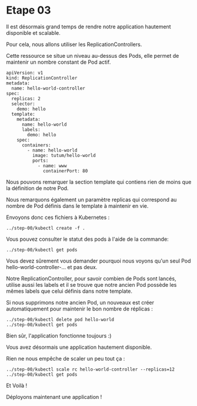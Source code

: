 # Etape 03

Il est désormais grand temps de rendre notre application hautement disponible et scalable.

Pour cela, nous allons utiliser les ReplicationControllers.

Cette ressource se situe un niveau au-dessus des Pods, elle permet de maintenir un nombre constant de Pod actif.

```
apiVersion: v1
kind: ReplicationController
metadata:
  name: hello-world-controller
spec:
  replicas: 2
  selector:
    demo: hello
  template:
    metadata:
      name: hello-world
      labels:
        demo: hello
    spec:
      containers:
        - name: hello-world
          image: tutum/hello-world
          ports:
            - name: www
              containerPort: 80
```

Nous pouvons remarquer la section template qui contiens rien de moins que la définition de notre Pod.

Nous remarquons également un paramètre replicas qui correspond au nombre de Pod définis dans le template à maintenir en vie.

Envoyons donc ces fichiers à Kubernetes :

```
../step-00/kubectl create -f .
```

Vous pouvez consulter le statut des pods à l'aide de la commande:

```
../step-00/kubectl get pods
```

Vous devez sûrement vous demander pourquoi nous voyons qu'un seul Pod hello-world-controller-... et pas deux.

Notre ReplicationController, pour savoir combien de Pods sont lancés, utilise aussi les labels et il se trouve que notre ancien Pod possède les mêmes labels que celui définis dans notre template.

Si nous supprimons notre ancien Pod, un nouveaux est créer automatiquement pour maintenir le bon nombre de réplicas :

```
../step-00/kubectl delete pod hello-world
../step-00/kubectl get pods
```

Bien sûr, l'application fonctionne toujours :)

Vous avez désormais une application hautement disponible.

Rien ne nous empêche de scaler un peu tout ça :

```
../step-00/kubectl scale rc hello-world-controller --replicas=12
../step-00/kubectl get pods
```

Et Voilà !

Déployons maintenant une application !
